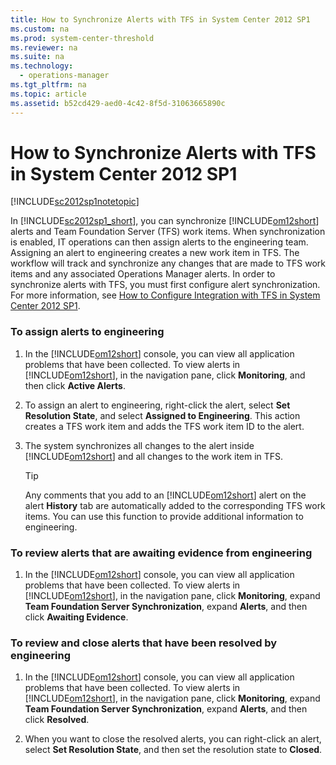 ```yaml
---
title: How to Synchronize Alerts with TFS in System Center 2012 SP1
ms.custom: na
ms.prod: system-center-threshold
ms.reviewer: na
ms.suite: na
ms.technology: 
  - operations-manager
ms.tgt_pltfrm: na
ms.topic: article
ms.assetid: b52cd429-aed0-4c42-8f5d-31063665890c
---
```

# How to Synchronize Alerts with TFS in System Center 2012 SP1
[!INCLUDE[sc2012sp1notetopic](../../om/manage/includes/sc2012sp1notetopic_md.md)]  
  
In [!INCLUDE[sc2012sp1_short](../../om/manage/includes/sc2012sp1_short_md.md)], you can synchronize [!INCLUDE[om12short](../../om/manage/includes/om12short_md.md)] alerts and Team Foundation Server \(TFS\) work items. When synchronization is enabled, IT operations can then assign alerts to the engineering team. Assigning an alert to engineering creates a new work item in TFS. The workflow will track and synchronize any changes that are made to TFS work items and any associated Operations Manager alerts. In order to synchronize alerts with TFS, you must first configure alert synchronization. For more information, see [How to Configure Integration with TFS in System Center 2012 SP1](../../om/manage/How-to-Configure-Integration-with-TFS-in-System-Center-2012-SP1.md).  
  
### To assign alerts to engineering  
  
1.  In the [!INCLUDE[om12short](../../om/manage/includes/om12short_md.md)] console, you can view all application problems that have been collected. To view alerts in [!INCLUDE[om12short](../../om/manage/includes/om12short_md.md)], in the navigation pane, click **Monitoring**, and then click **Active Alerts**.  
  
2.  To assign an alert to engineering, right\-click the alert, select **Set Resolution State**, and select **Assigned to Engineering**. This action creates a TFS work item and adds the TFS work item ID to the alert.  
  
3.  The system synchronizes all changes to the alert inside [!INCLUDE[om12short](../../om/manage/includes/om12short_md.md)] and all changes to the work item in TFS.  
  
    > [!TIP]  
    > Any comments that you add to an [!INCLUDE[om12short](../../om/manage/includes/om12short_md.md)] alert on the alert **History** tab are automatically added to the corresponding TFS work items. You can use this function to provide additional information to engineering.  
  
### To review alerts that are awaiting evidence from engineering  
  
1.  In the [!INCLUDE[om12short](../../om/manage/includes/om12short_md.md)] console, you can view all application problems that have been collected. To view alerts in [!INCLUDE[om12short](../../om/manage/includes/om12short_md.md)], in the navigation pane, click **Monitoring**, expand **Team Foundation Server Synchronization**, expand **Alerts**, and then click **Awaiting Evidence**.  
  
### To review and close alerts that have been resolved by engineering  
  
1.  In the [!INCLUDE[om12short](../../om/manage/includes/om12short_md.md)] console, you can view all application problems that have been collected. To view alerts in [!INCLUDE[om12short](../../om/manage/includes/om12short_md.md)], in the navigation pane, click **Monitoring**, expand **Team Foundation Server Synchronization**, expand **Alerts**, and then click **Resolved**.  
  
2.  When you want to close the resolved alerts, you can right\-click an alert, select **Set Resolution State**, and then set the resolution state to **Closed**.  
  
